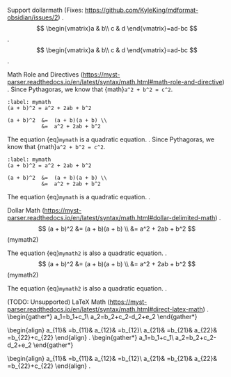 Support dollarmath (Fixes: https://github.com/KyleKing/mdformat-obsidian/issues/2)
.
$$
\begin{vmatrix}a & b\\
c & d
\end{vmatrix}=ad-bc
$$
.
$$
\begin{vmatrix}a & b\\
c & d
\end{vmatrix}=ad-bc
$$
.

Math Role and Directives (https://myst-parser.readthedocs.io/en/latest/syntax/math.html#math-role-and-directive)
.
Since Pythagoras, we know that {math}`a^2 + b^2 = c^2`.

```{math}
:label: mymath
(a + b)^2 = a^2 + 2ab + b^2

(a + b)^2  &=  (a + b)(a + b) \\
           &=  a^2 + 2ab + b^2
```

The equation {eq}`mymath` is a quadratic equation.
.
Since Pythagoras, we know that {math}`a^2 + b^2 = c^2`.

```{math}
:label: mymath
(a + b)^2 = a^2 + 2ab + b^2

(a + b)^2  &=  (a + b)(a + b) \\
           &=  a^2 + 2ab + b^2
```

The equation {eq}`mymath` is a quadratic equation.
.

Dollar Math (https://myst-parser.readthedocs.io/en/latest/syntax/math.html#dollar-delimited-math)
.
$$
(a + b)^2  &=  (a + b)(a + b) \\
           &=  a^2 + 2ab + b^2
$$ (mymath2)

The equation {eq}`mymath2` is also a quadratic equation.
.
$$
(a + b)^2  &=  (a + b)(a + b) \\
           &=  a^2 + 2ab + b^2
$$ (mymath2)

The equation {eq}`mymath2` is also a quadratic equation.
.

(TODO: Unsupported) LaTeX Math (https://myst-parser.readthedocs.io/en/latest/syntax/math.html#direct-latex-math)
.
\begin{gather*}
a_1=b_1+c_1\\
a_2=b_2+c_2-d_2+e_2
\end{gather*}

\begin{align}
a_{11}& =b_{11}&
  a_{12}& =b_{12}\\
a_{21}& =b_{21}&
  a_{22}& =b_{22}+c_{22}
\end{align}
.
\\begin{gather\*}
a_1=b_1+c_1\\
a_2=b_2+c_2-d_2+e_2
\\end{gather\*}

\\begin{align}
a\_{11}& =b\_{11}&
a\_{12}& =b\_{12}\\
a\_{21}& =b\_{21}&
a\_{22}& =b\_{22}+c\_{22}
\\end{align}
.
